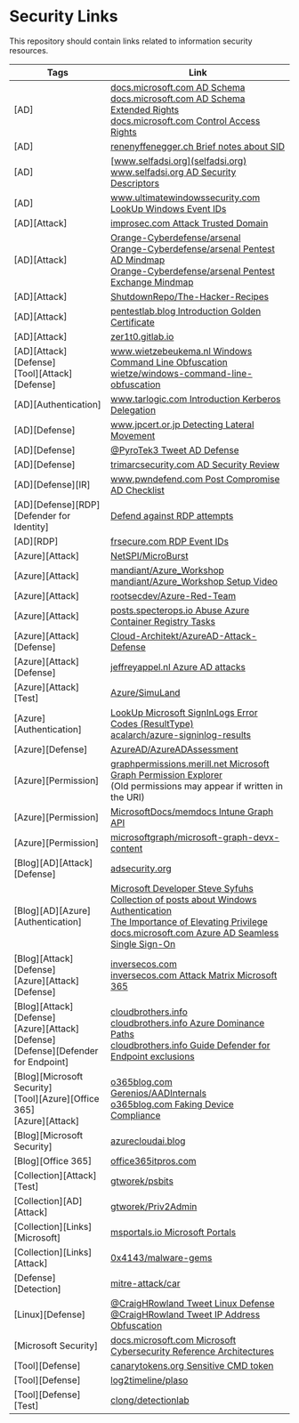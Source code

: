 # Security Links
This repository should contain links related to information security resources.

| Tags | Link |
| ---- | ---- |
| [AD] | [docs.microsoft.com AD Schema](https://docs.microsoft.com/en-us/windows/win32/adschema/active-directory-schema) <br /> [docs.microsoft.com AD Schema Extended Rights](https://docs.microsoft.com/en-us/windows/win32/adschema/extended-rights) <br /> [docs.microsoft.com Control Access Rights](https://docs.microsoft.com/en-us/openspecs/windows_protocols/ms-adts/1522b774-6464-41a3-87a5-1e5633c3fbbb) |
| [AD] | [renenyffenegger.ch Brief notes about SID](https://renenyffenegger.ch/notes/Windows/security/SID/index) |
| [AD] | [www.selfadsi.org](selfadsi.org) <br /> [www.selfadsi.org AD Security Descriptors](http://www.selfadsi.org/deep-inside/ad-security-descriptors.htm) |
| [AD] | [www.ultimatewindowssecurity.com LookUp Windows Event IDs](https://www.ultimatewindowssecurity.com/securitylog/encyclopedia/default.aspx) |
| [AD][Attack] | [improsec.com Attack Trusted Domain](https://improsec.com/tech-blog/sid-filter-as-security-boundary-between-domains-part-7-trust-account-attack-from-trusting-to-trusted) |
| [AD][Attack] | [Orange-Cyberdefense/arsenal](https://github.com/Orange-Cyberdefense/arsenal) <br /> [Orange-Cyberdefense/arsenal Pentest AD Mindmap](https://github.com/Orange-Cyberdefense/arsenal/blob/master/mindmap/pentest_ad.png) <br /> [Orange-Cyberdefense/arsenal Pentest Exchange Mindmap](https://github.com/Orange-Cyberdefense/arsenal/blob/master/mindmap/Pentesting_MS_Exchange_Server_on_the_Perimeter.png) |
| [AD][Attack] | [ShutdownRepo/The-Hacker-Recipes](https://github.com/ShutdownRepo/The-Hacker-Recipes) |
| [AD][Attack] | [pentestlab.blog Introduction Golden Certificate](https://pentestlab.blog/2021/11/15/golden-certificate/) |
| [AD][Attack] | [zer1t0.gitlab.io](https://zer1t0.gitlab.io/posts/attacking_ad/) |
| [AD][Attack][Defense] <br /> [Tool][Attack][Defense] | [www.wietzebeukema.nl Windows Command Line Obfuscation](https://www.wietzebeukema.nl/blog/windows-command-line-obfuscation) <br /> [wietze/windows-command-line-obfuscation](https://github.com/wietze/windows-command-line-obfuscation) |
| [AD][Authentication] | [www.tarlogic.com Introduction Kerberos Delegation](https://www.tarlogic.com/blog/kerberos-iii-how-does-delegation-work/) |
| [AD][Defense] | [www.jpcert.or.jp Detecting Lateral Movement](https://www.jpcert.or.jp/english/pub/sr/20170612ac-ir_research_en.pdf) |
| [AD][Defense] | [@PyroTek3 Tweet AD Defense](https://twitter.com/PyroTek3/status/1499746968830197761) |
| [AD][Defense] | [trimarcsecurity.com AD Security Review](https://www.hub.trimarcsecurity.com/amp/securing-active-directory-performing-an-active-directory-security-review) |
| [AD][Defense][IR] | [www.pwndefend.com Post Compromise AD Checklist](https://www.pwndefend.com/2021/09/15/post-compromise-active-directory-checklist/) |
| [AD][Defense][RDP][Defender for Identity] | [Defend against RDP attempts](https://www.linkedin.com/pulse/detect-investigate-resolve-freerdp-attacks-using-pasquier-ceh) |
| [AD][RDP] | [frsecure.com RDP Event IDs](https://frsecure.com/blog/rdp-connection-event-logs/) |
| [Azure][Attack] | [NetSPI/MicroBurst](https://github.com/NetSPI/MicroBurst) |
| [Azure][Attack] | [mandiant/Azure_Workshop](https://github.com/mandiant/Azure_Workshop) <br /> [mandiant/Azure_Workshop Setup Video](https://www.youtube.com/watch?v=j20yiY1sArU) |
| [Azure][Attack] | [rootsecdev/Azure-Red-Team](https://github.com/rootsecdev/Azure-Red-Team) |
| [Azure][Attack] | [posts.specterops.io Abuse Azure Container Registry Tasks](https://posts.specterops.io/abusing-azure-container-registry-tasks-1f407bfaa465) |
| [Azure][Attack][Defense] | [Cloud-Architekt/AzureAD-Attack-Defense](https://github.com/Cloud-Architekt/AzureAD-Attack-Defense) |
| [Azure][Attack][Defense] | [jeffreyappel.nl Azure AD attacks](https://jeffreyappel.nl/tips-for-preventing-against-new-modern-identity-attacks-aitm-mfa-fatigue-prt-oauth/) |
| [Azure][Attack][Test] | [Azure/SimuLand](https://simulandlabs.com/labs/README.html) |
| [Azure][Authentication] | [LookUp Microsoft SignInLogs Error Codes (ResultType)](https://login.microsoftonline.com/error) <br /> [acalarch/azure-signinlog-results](https://github.com/acalarch/azure-signinlog-results/blob/main/signinlog-results.txt) |
| [Azure][Defense] | [AzureAD/AzureADAssessment](https://github.com/AzureAD/AzureADAssessment) |
| [Azure][Permission] | [graphpermissions.merill.net Microsoft Graph Permission Explorer](https://graphpermissions.merill.net/index.html) <br /> (Old permissions may appear if written in the URI) |
| [Azure][Permission] | [MicrosoftDocs/memdocs Intune Graph API](https://github.com/MicrosoftDocs/memdocs/blob/main/memdocs/intune/developer/intune-graph-apis.md) |
| [Azure][Permission] | [microsoftgraph/microsoft-graph-devx-content](https://github.com/microsoftgraph/microsoft-graph-devx-content/blob/dev/permissions/permissions-descriptions.json) |
| [Blog][AD][Attack][Defense] | [adsecurity.org](https://adsecurity.org/) |
| [Blog][AD][Azure][Authentication] | [Microsoft Developer Steve Syfuhs](https://syfuhs.net/) <br /> [Collection of posts about Windows Authentication](https://syfuhs.net/understanding-windows-auth) <br /> [The Importance of Elevating Privilege](https://syfuhs.net/2011/08/28/the-importance-of-elevating-privilege/) <br /> [docs.microsoft.com Azure AD Seamless Single Sign-On](https://docs.microsoft.com/en-us/azure/active-directory/hybrid/how-to-connect-sso) |
| [Blog][Attack][Defense] <br /> [Azure][Attack][Defense] | [inversecos.com](https://www.inversecos.com) <br /> [inversecos.com Attack Matrix Microsoft 365](https://www.inversecos.com/2021/10/attacks-on-azure-ad-and-m365-pawning.html) |
| [Blog][Attack][Defense] <br /> [Azure][Attack][Defense] <br /> [Defense][Defender for Endpoint] | [cloudbrothers.info](https://cloudbrothers.info/) <br /> [cloudbrothers.info Azure Dominance Paths](https://cloudbrothers.info/en/azure-dominance-paths/) <br /> [cloudbrothers.info Guide Defender for Endpoint exclusions](https://cloudbrothers.info/en/guide-to-defender-exclusions/) |
| [Blog][Microsoft Security] <br /> [Tool][Azure][Office 365] <br /> [Azure][Attack] | [o365blog.com](https://o365blog.com/) <br /> [Gerenios/AADInternals](https://github.com/Gerenios/AADInternals) <br /> [o365blog.com Faking Device Compliance](https://o365blog.com/post/mdm/) |
| [Blog][Microsoft Security] | [azurecloudai.blog](https://azurecloudai.blog/) |
| [Blog][Office 365] | [office365itpros.com](https://office365itpros.com/) |
| [Collection][Attack][Test] | [gtworek/psbits](https://github.com/gtworek/psbits) |
| [Collection][AD][Attack] | [gtworek/Priv2Admin](https://github.com/gtworek/Priv2Admin) |
| [Collection][Links][Microsoft] | [msportals.io Microsoft Portals](https://msportals.io/) |
| [Collection][Links][Attack] | [0x4143/malware-gems](https://github.com/0x4143/malware-gems) |
| [Defense][Detection] | [mitre-attack/car](https://car.mitre.org/analytics/by_technique) |
| [Linux][Defense] | [@CraigHRowland Tweet Linux Defense](https://twitter.com/CraigHRowland/status/1093280393329991680) <br /> [@CraigHRowland Tweet IP Address Obfuscation](https://twitter.com/CraigHRowland/status/1519459391006965760) |
| [Microsoft Security] | [docs.microsoft.com Microsoft Cybersecurity Reference Architectures](https://docs.microsoft.com/en-us/security/cybersecurity-reference-architecture/mcra) |
| [Tool][Defense] | [canarytokens.org Sensitive CMD token](https://docs.canarytokens.org/guide/sensitive-cmd-token.html) |
| [Tool][Defense] | [log2timeline/plaso](https://github.com/log2timeline/plaso) |
| [Tool][Defense][Test] | [clong/detectionlab](https://github.com/clong/detectionlab) |
